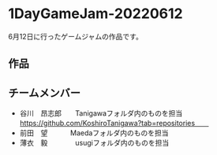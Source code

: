 # 1DayGameJam-20220612
6月12日に行ったゲームジャムの作品です。　　
## 作品　　

## チームメンバー  
- 谷川　昂志郎　　Tanigawaフォルダ内のものを担当  https://github.com/KoshiroTanigawa?tab=repositories　　
- 前田　望  　　　Maedaフォルダ内のものを担当
- 薄衣　毅　　　　usugiフォルダ内のものを担当
